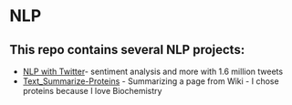 # NLP

## This repo contains several NLP projects:
* [NLP with Twitter](NLP-with-Twitter.ipynb)- sentiment analysis and more with 1.6 million tweets
* [Text_Summarize-Proteins](Text_Summarize-Proteins.ipynb) - Summarizing a page from Wiki - I chose proteins because I love Biochemistry 
